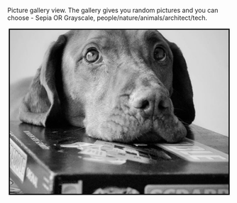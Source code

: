 Picture gallery view.
The gallery gives you random pictures and you can choose - Sepia OR Grayscale, people/nature/animals/architect/tech.

![Alt text](/image/dog.JPG?raw=true 'dog')
